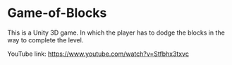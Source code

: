 # Game-of-Blocks
This is a Unity 3D game. In which the player has to dodge the blocks in the way to complete the level.

YouTube link: https://www.youtube.com/watch?v=Stfbhx3txvc

